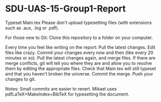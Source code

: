 # SDU-UAS-15-Group1-Report
Typeset Main.tex
Please don't upload typesetting files (with extensions such as .aux, .log or .pdf).

For those new to Git:
Clone this repository to a folder on your computer.

Every time you feel like writing on the report:
Pull the latest changes.
Edit files like crazy.
Commit your changes every now and then (like every 20 minutes or so).
Pull the latest changes again, and merge files.
If there are merge conflicts, git will tell you where they are and allow you to resolve them by editing the appropriate files.
Check that Main.tex will still typeset and that you haven't broken the universe.
Commit the merge.
Push your changes to git.

Notes:
Small commits are easier to revert.
Mikael uses pdfLaTeX+MakeIndex+BibTeX for typesetting the document.